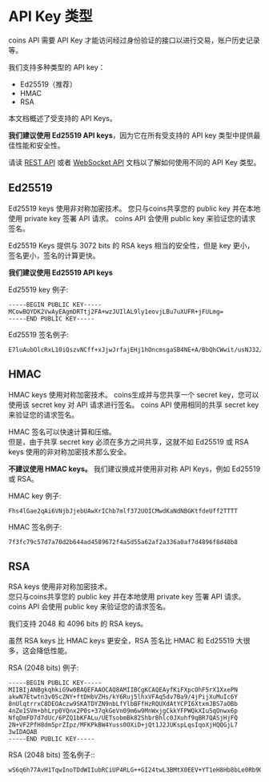 # API Key 类型

coins API 需要 API Key 才能访问经过身份验证的接口以进行交易，账户历史记录等。

我们支持多种类型的 API key：

- Ed25519（推荐）
- HMAC
- RSA

本文档概述了受支持的 API Keys。

**我们建议使用 Ed25519 API keys**，因为它在所有受支持的 API key 类型中提供最佳性能和安全性。

请读 [REST API](../rest-api_CN.md#需要签名的接口-trade-与-user_data) 或者 [WebSocket API](../web-socket-api_CN.md#请求鉴权类型) 文档以了解如何使用不同的 API Key 类型。

## Ed25519 

Ed25519 keys 使用非对称加密技术。
您只与coins共享您的 public key 并在本地使用 private key 签署 API 请求。
coins API 会使用 public key 来验证您的请求签名。

Ed25519 Keys 提供与 3072 bits 的 RSA keys 相当的安全性，但是 key 更小，签名更小，签名的计算更快。

**我们建议使用 Ed25519 API keys**

Ed25519 key 例子:

```
-----BEGIN PUBLIC KEY-----
MCowBQYDK2VwAyEAgmDRTtj2FA+wzJUIlAL9ly1eovjLBu7uXUFR+jFULmg=
-----END PUBLIC KEY-----
```

Ed25519 签名例子:

```
E7luAubOlcRxL10iQszvNCff+xJjwJrfajEHj1hOncmsgaSB4NE+A/BbQhCWwit/usNJ32/LeTwDYPoA7Qz4BA==
```

## HMAC

HMAC keys 使用对称加密技术。
coins生成并与您共享一个 secret key，您可以使用该 secret key 对 API 请求进行签名。
coins API 使用相同的共享 secret key 来验证您的请求签名。

HMAC 签名可以快速计算和压缩。<br>
但是，由于共享 secret key 必须在多方之间共享，这就不如 Ed25519 或 RSA keys 使用的非对称加密技术那么安全。

**不建议使用 HMAC keys。** 我们建议换成并使用非对称 API Keys，例如 Ed25519 或 RSA。

HMAC key 例子:

```
Fhs4lGae2qAi6VNjbJjebUAwXrIChb7mlf372UOICMwdKaNdNBGKtfdeUff2TTTT
```

HMAC 签名例子:

```
7f3fc79c57d7a70d2b644ad4589672f4a5d55a62af2a336a0af7d4896f8d48b8
```

## RSA

RSA keys 使用非对称加密技术。 <br>
您只与coins共享您的 public key 并在本地使用 private key 签署 API 请求。
coins API 会使用 public key 来验证您的请求签名。

我们支持 2048 和 4096 bits 的 RSA keys。

虽然 RSA keys 比 HMAC keys 更安全，RSA 签名比 HMAC 和 Ed25519 大很多，这会降低性能。

RSA (2048 bits) 例子:

```
-----BEGIN PUBLIC KEY-----
MIIBIjANBgkqhkiG9w0BAQEFAAOCAQ8AMIIBCgKCAQEAyfKiFXpcOhF5rX1XxePN
akwN7Etwtn3v05cZNY+ftDHbVZHs/kY6Ruj5lhxVFAq5dv7Ba9/4jPijXuMuIc6Y
8nUlqtrrxC8DEOAczw9SKATDYZN9nbLfYlbBFfHzRQUXdAtYCPI6XtxmJBS7aOBb
4nZe1SVm+bhLrp0YQnx2P0s+37qkGeVn09m6w9MnWxjgCkkYFPWQkXIu5qOnwx6p
NfqDmFD7d7dUc/6PZQ1bKFALu/UETsobmBk82ShbrBhlc0JXuhf9qBR7QASjHjFQ
2N+VF2PfH8dm5prZIpz/MFKPkBW4Yuss0OXiD+jQt1J2JUKspLqsIqoXjHQQGjL7
3wIDAQAB
-----END PUBLIC KEY-----
```

RSA (2048 bits) 签名例子::

```
wS6q6h77AvH1TqwInoTDdWIIubRCiUP4RLG++GI24twL3BMtX0EEV+YT1eH8Hb8bLe0Rb9OhOHbt1CC3aurzoCTgZvhNek47mg+Bpu8fwQ7eRkXEiWBx5C8BNN73JwnnkZw4UzYvqiwAs162jToV8AL0eN043KJ3MEKCy3C6nyeYOFSg+1Cp637KtAZk3z7aHknSu7/PXSPuwMIpBgFctf8YKGZFAVRbgwlcgUDhXyaGts6OFePGy0jkZKJHawb/w5hoatatsfVmVC4hZ8fsfystQ9k5DNjTm7ROApWaXy9BsfAYcj13O424mqlpkKG4EGnIjOIWB/pRDDQEm2O/xg==
```
